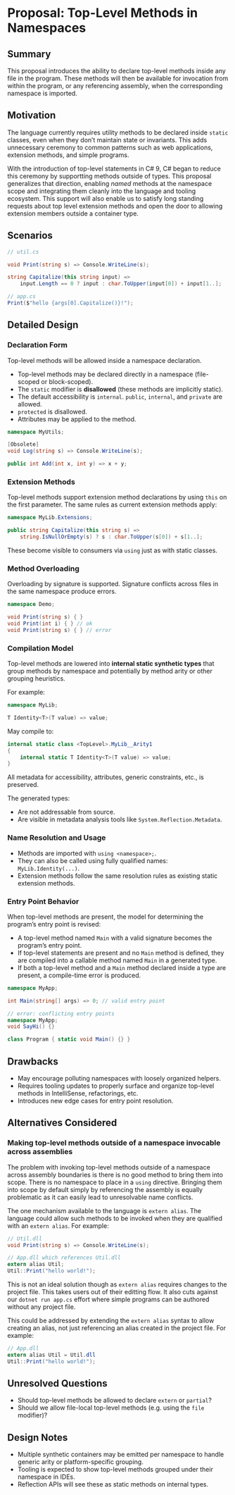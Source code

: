 # Proposal: Top-Level Methods in Namespaces

## Summary

This proposal introduces the ability to declare top-level methods inside any file in the program. These methods will then be available for invocation from within the program, or any referencing assembly, when the corresponding namespace is imported.

## Motivation

The language currently requires utility methods to be declared inside `static` classes, even when they don’t maintain state or invariants. This adds unnecessary ceremony to common patterns such as web applications, extension methods, and simple programs.

With the introduction of top-level statements in C# 9, C# began to reduce this ceremony by supportting methods outside of types. This proposal generalizes that direction, enabling *named* methods at the namespace scope and integrating them cleanly into the language and tooling ecosystem. This support will also enable us to satisfy long standing requests about top level extension methods and open the door to allowing extension members outside a container type.

## Scenarios

```csharp
// util.cs

void Print(string s) => Console.WriteLine(s);

string Capitalize(this string input) =>
    input.Length == 0 ? input : char.ToUpper(input[0]) + input[1..];

// app.cs
Print($"hello {args[0].Capitalize()}!");
```

## Detailed Design

### Declaration Form

Top-level methods will be allowed inside a namespace declaration. 


- Top-level methods may be declared directly in a namespace (file-scoped or block-scoped).
- The `static` modifier is **disallowed** (these methods are implicitly static).
- The default accessibility is `internal`. `public`, `internal`, and `private` are allowed.
- `protected` is disallowed.
- Attributes may be applied to the method.

```csharp
namespace MyUtils;

[Obsolete]
void Log(string s) => Console.WriteLine(s);

public int Add(int x, int y) => x + y;
```

### Extension Methods

Top-level methods support extension method declarations by using `this` on the first parameter. The same rules as current extension methods apply:

```csharp
namespace MyLib.Extensions;

public string Capitalize(this string s) =>
    string.IsNullOrEmpty(s) ? s : char.ToUpper(s[0]) + s[1..];
```

These become visible to consumers via `using` just as with static classes.

### Method Overloading

Overloading by signature is supported. Signature conflicts across files in the same namespace produce errors.

```csharp
namespace Demo;

void Print(string s) { }
void Print(int i) { } // ok
void Print(string s) { } // error
```

### Compilation Model

Top-level methods are lowered into **internal static synthetic types** that group methods by namespace and potentially by method arity or other grouping heuristics.

For example:

```csharp
namespace MyLib;

T Identity<T>(T value) => value;
```

May compile to:

```csharp
internal static class <TopLevel>.MyLib__Arity1
{
    internal static T Identity<T>(T value) => value;
}
```

All metadata for accessibility, attributes, generic constraints, etc., is preserved.

The generated types:

- Are not addressable from source.
- Are visible in metadata analysis tools like `System.Reflection.Metadata`.

### Name Resolution and Usage

- Methods are imported with `using <namespace>;`.
- They can also be called using fully qualified names: `MyLib.Identity(...)`.
- Extension methods follow the same resolution rules as existing static extension methods.

### Entry Point Behavior

When top-level methods are present, the model for determining the program’s entry point is revised:

- A top-level method named `Main` with a valid signature becomes the program’s entry point.
- If top-level statements are present and no `Main` method is defined, they are compiled into a callable method named `Main` in a generated type.
- If both a top-level method and a `Main` method declared inside a type are present, a compile-time error is produced.

```csharp
namespace MyApp;

int Main(string[] args) => 0; // valid entry point
```

```csharp
// error: conflicting entry points
namespace MyApp;
void SayHi() {}

class Program { static void Main() {} }
```

## Drawbacks

- May encourage polluting namespaces with loosely organized helpers.
- Requires tooling updates to properly surface and organize top-level methods in IntelliSense, refactorings, etc.
- Introduces new edge cases for entry point resolution.

## Alternatives Considered

### Making top-level methods outside of a namespace invocable across assemblies

The problem with invoking top-level methods outside of a namespace across assembly boundaries is there is no good method to bring them into scope. There is no namespace to place in a `using` directive. Bringing them into scope by default simply by referencing the assembly is equally problematic as it can easily lead to unresolvable name conflicts.

The one mechanism available to the language is `extern alias`. The language could allow such methods to be invoked when they are qualified with an `extern alias`. For example:

```csharp
// Util.dll
void Print(string s) => Console.WriteLine(s);

// App.dll which references Util.dll
extern alias Util;
Util::Print("hello world!");
```

This is not an ideal solution though as `extern alias` requires changes to the project file. This takes users out of their editting flow. It also cuts against our `dotnet run app.cs` effort where simple programs can be authored without any project file.

This could be addressed by extending the `extern alias` syntax to allow creating an alias, not just referencing an alias created in the project file. For example:

```csharp
// App.dll
extern alias Util = Util.dll
Util::Print("hello world!");
```

## Unresolved Questions

- Should top-level methods be allowed to declare `extern` or `partial`?
- Should we allow file-local top-level methods (e.g. using the `file` modifier)?

## Design Notes

- Multiple synthetic containers may be emitted per namespace to handle generic arity or platform-specific grouping.
- Tooling is expected to show top-level methods grouped under their namespace in IDEs.
- Reflection APIs will see these as static methods on internal types.

